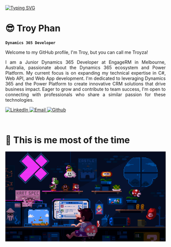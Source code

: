 
<p align="left">
    <a href="https://git.io/typing-svg"><img src="https://readme-typing-svg.demolab.com?font=Nunito&weight=500&duration=2000&pause=500&color=22F7F5&vCenter=true&multiline=true&random=false&width=600&height=80&lines=DYNAMICS+365+DEVELOPER;POWER+PLATFORM+AND+AZURE+SERVICES+ENTHUSIASTS;ON+MY+WAY+TO+BECOME+THE+COOLEST+DEVELOPER" alt="Typing SVG" /></a>
</p>
<div align="left">
    <h1 align="left">😎 Troy Phan</h1>
</div>

**`Dynamics 365 Developer`**

  <!-- personal detail -->
<p style='text-align: justify;'>
Welcome to my GitHub profile, I'm Troy, but you can call me Troyza!
</p>
<p style='text-align: justify;'>
I am a Junior Dynamics 365 Developer at EngageRM in Melbourne, Australia, passionate about the Dynamics 365 ecosystem and Power Platform. 
My current focus is on expanding my technical expertise in C#, Web API, and Web App development. I'm dedicated to leveraging Dynamics 365 and the Power Platform to create innovative CRM solutions that drive business impact. 
Eager to grow and contribute to team success, I'm open to connecting with professionals who share a similar passion for these technologies.
</p>

<p align="left">
    <a href="https://www.linkedin.com/in/vuphanit/">
        <img alt="LinkedIn" title="LinkedIn" src="https://custom-icon-badges.demolab.com/badge/LinkedIn-0077B5?style=for-the-badge&logo=linkedin&logoColor=white"/>
    </a>
    <a href="mailto:troyphan98@gmail.com">
        <img alt="Email" title="Email" src="https://custom-icon-badges.demolab.com/badge/Email-8B0000?style=for-the-badge&logo=mail&logoColor=white">
    </a>
    <a href="https://github.com/phanvuminhtrung">
        <img alt="Github" title="Github" src="https://custom-icon-badges.demolab.com/badge/Github-fafafa?style=for-the-badge&logo=github&logoColor=black">
    </a>
</p>
<br />
<div align="center">
    <h1 align="left">🌟 This is me most of the time</h1>
</div>
<img src="./assets/background.gif" alt="banner" width="700">










